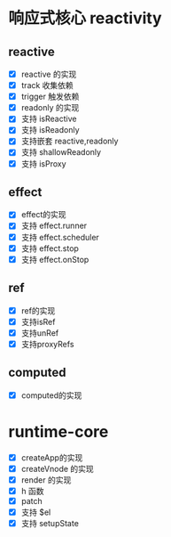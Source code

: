 
# 响应式核心 reactivity


 ## reactive
- [x] reactive 的实现
- [x] track 收集依赖
- [x] trigger 触发依赖
- [x] readonly 的实现
- [x] 支持 isReactive
- [x] 支持 isReadonly
- [x] 支持嵌套 reactive,readonly
- [x] 支持 shallowReadonly
- [x] 支持 isProxy
 ## effect
 - [x] effect的实现
 - [x] 支持 effect.runner
 - [x] 支持 effect.scheduler
 - [x] 支持 effect.stop
 - [x] 支持 effect.onStop

 ## ref
 - [x] ref的实现
 - [x] 支持isRef
 - [x] 支持unRef
 - [x] 支持proxyRefs

 ## computed
 - [x] computed的实现


 # runtime-core
 - [x] createApp的实现
 - [x] createVnode 的实现
 - [x] render 的实现
 - [x] h 函数
 - [x] patch
 - [x] 支持 $el
 - [x] 支持 setupState
